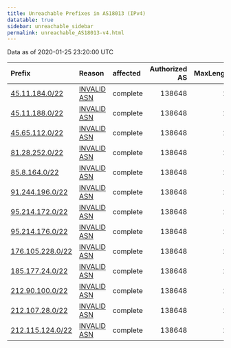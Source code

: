 ```yaml
---
title: Unreachable Prefixes in AS18013 (IPv4)
datatable: true
sidebar: unreachable_sidebar
permalink: unreachable_AS18013-v4.html
---
```


Data as of 2020-01-25 23:20:00 UTC


<div class="datatable-begin"></div>

| Prefix                                                     | Reason                                                                                                  | affected   |   Authorized AS |   MaxLength | Anchor                                         |   unreachable /24s |
|:-----------------------------------------------------------|:--------------------------------------------------------------------------------------------------------|:-----------|----------------:|------------:|:-----------------------------------------------|-------------------:|
| [45.11.184.0/22](https://stat.ripe.net/45.11.184.0/22)     | [INVALID ASN](https://rpki-validator.ripe.net/announcement-preview?asn=AS18013&prefix=45.11.184.0/22)   | complete   |          138648 |          22 | [RIPE](unreachable_RIPE_NCC_RPKI_Root-v4.html) |                  4 |
| [45.11.188.0/22](https://stat.ripe.net/45.11.188.0/22)     | [INVALID ASN](https://rpki-validator.ripe.net/announcement-preview?asn=AS18013&prefix=45.11.188.0/22)   | complete   |          138648 |          24 | [RIPE](unreachable_RIPE_NCC_RPKI_Root-v4.html) |                  4 |
| [45.65.112.0/22](https://stat.ripe.net/45.65.112.0/22)     | [INVALID ASN](https://rpki-validator.ripe.net/announcement-preview?asn=AS18013&prefix=45.65.112.0/22)   | complete   |          138648 |          24 | [RIPE](unreachable_RIPE_NCC_RPKI_Root-v4.html) |                  4 |
| [81.28.252.0/22](https://stat.ripe.net/81.28.252.0/22)     | [INVALID ASN](https://rpki-validator.ripe.net/announcement-preview?asn=AS18013&prefix=81.28.252.0/22)   | complete   |          138648 |          22 | [RIPE](unreachable_RIPE_NCC_RPKI_Root-v4.html) |                  4 |
| [85.8.164.0/22](https://stat.ripe.net/85.8.164.0/22)       | [INVALID ASN](https://rpki-validator.ripe.net/announcement-preview?asn=AS18013&prefix=85.8.164.0/22)    | complete   |          138648 |          24 | [RIPE](unreachable_RIPE_NCC_RPKI_Root-v4.html) |                  4 |
| [91.244.196.0/22](https://stat.ripe.net/91.244.196.0/22)   | [INVALID ASN](https://rpki-validator.ripe.net/announcement-preview?asn=AS18013&prefix=91.244.196.0/22)  | complete   |          138648 |          22 | [RIPE](unreachable_RIPE_NCC_RPKI_Root-v4.html) |                  4 |
| [95.214.172.0/22](https://stat.ripe.net/95.214.172.0/22)   | [INVALID ASN](https://rpki-validator.ripe.net/announcement-preview?asn=AS18013&prefix=95.214.172.0/22)  | complete   |          138648 |          24 | [RIPE](unreachable_RIPE_NCC_RPKI_Root-v4.html) |                  4 |
| [95.214.176.0/22](https://stat.ripe.net/95.214.176.0/22)   | [INVALID ASN](https://rpki-validator.ripe.net/announcement-preview?asn=AS18013&prefix=95.214.176.0/22)  | complete   |          138648 |          24 | [RIPE](unreachable_RIPE_NCC_RPKI_Root-v4.html) |                  4 |
| [176.105.228.0/22](https://stat.ripe.net/176.105.228.0/22) | [INVALID ASN](https://rpki-validator.ripe.net/announcement-preview?asn=AS18013&prefix=176.105.228.0/22) | complete   |          138648 |          22 | [RIPE](unreachable_RIPE_NCC_RPKI_Root-v4.html) |                  4 |
| [185.177.24.0/22](https://stat.ripe.net/185.177.24.0/22)   | [INVALID ASN](https://rpki-validator.ripe.net/announcement-preview?asn=AS18013&prefix=185.177.24.0/22)  | complete   |          138648 |          22 | [RIPE](unreachable_RIPE_NCC_RPKI_Root-v4.html) |                  4 |
| [212.90.100.0/22](https://stat.ripe.net/212.90.100.0/22)   | [INVALID ASN](https://rpki-validator.ripe.net/announcement-preview?asn=AS18013&prefix=212.90.100.0/22)  | complete   |          138648 |          24 | [RIPE](unreachable_RIPE_NCC_RPKI_Root-v4.html) |                  4 |
| [212.107.28.0/22](https://stat.ripe.net/212.107.28.0/22)   | [INVALID ASN](https://rpki-validator.ripe.net/announcement-preview?asn=AS18013&prefix=212.107.28.0/22)  | complete   |          138648 |          24 | [RIPE](unreachable_RIPE_NCC_RPKI_Root-v4.html) |                  4 |
| [212.115.124.0/22](https://stat.ripe.net/212.115.124.0/22) | [INVALID ASN](https://rpki-validator.ripe.net/announcement-preview?asn=AS18013&prefix=212.115.124.0/22) | complete   |          138648 |          24 | [RIPE](unreachable_RIPE_NCC_RPKI_Root-v4.html) |                  4 |

<div class="datatable-end"></div>